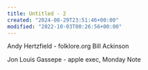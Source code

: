 ```yaml
---
title: Untitled - 2
created: "2024-08-29T23:51:46+00:00"
modified: "2022-10-03T00:26:56+00:00"
---
```

Andy Hertzfield - folklore.org
Bill Ackinson

Jon Louis Gassepe - apple exec, Monday Note

